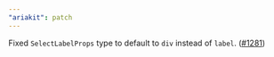 ```yaml
---
"ariakit": patch
---
```


Fixed `SelectLabelProps` type to default to `div` instead of `label`. ([#1281](https://github.com/ariakit/ariakit/pull/1281))
